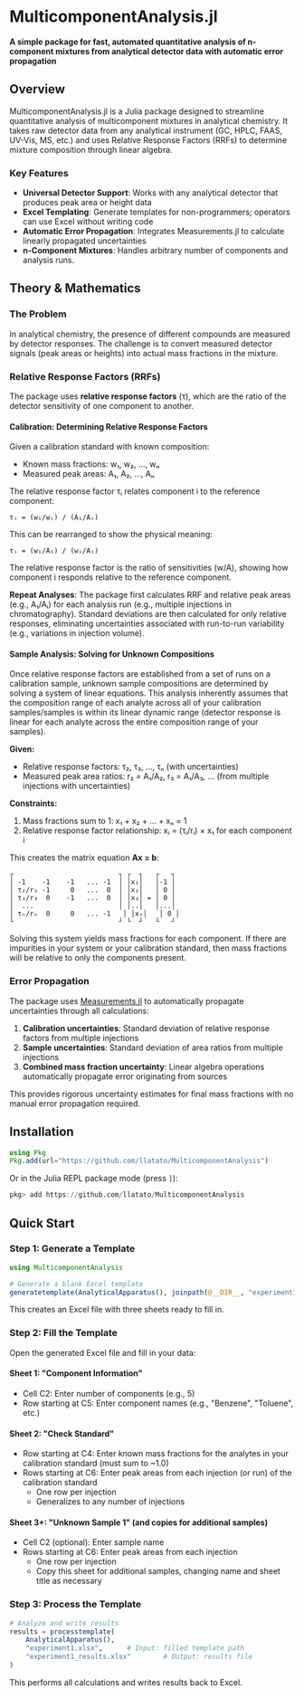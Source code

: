# MulticomponentAnalysis.jl

**A simple package for fast, automated quantitative analysis of n-component mixtures from analytical detector data with automatic error propagation**

## Overview

MulticomponentAnalysis.jl is a Julia package designed to streamline quantitative analysis of multicomponent mixtures in analytical chemistry. It takes raw detector data from any analytical instrument (GC, HPLC, FAAS, UV-Vis, MS, etc.) and uses Relative Response Factors (RRFs) to determine mixture composition through linear algebra.

### Key Features

- **Universal Detector Support**: Works with any analytical detector that produces peak area or height data
- **Excel Templating**: Generate templates for non-programmers; operators can use Excel without writing code
- **Automatic Error Propagation**: Integrates Measurements.jl to calculate linearly propagated uncertainties
- **n-Component Mixtures**: Handles arbitrary number of components and analysis runs.

## Theory & Mathematics

### The Problem

In analytical chemistry, the presence of different compounds are measured by detector responses. The challenge is to convert measured detector signals (peak areas or heights) into actual mass fractions in the mixture.

### Relative Response Factors (RRFs)

The package uses **relative response factors** (τ), which are the ratio of the detector sensitivity of one component to another.

#### Calibration: Determining Relative Response Factors

Given a calibration standard with known composition:
- Known mass fractions: w₁, w₂, ..., wₙ
- Measured peak areas: A₁, A₂, ..., Aₙ

The relative response factor τᵢ relates component i to the reference component:

```
τᵢ = (w₁/wᵢ) / (A₁/Aᵢ)
```

This can be rearranged to show the physical meaning:

```
τᵢ = (w₁/A₁) / (wᵢ/Aᵢ)
```

The relative response factor is the ratio of sensitivities (w/A), showing how component i responds relative to the reference component.

**Repeat Analyses**: The package first calculates RRF and relative peak areas (e.g., A₁/Aᵢ) for each analysis run (e.g., multiple injections in chromatography). Standard deviations are then calculated for only relative responses, eliminating uncertainties associated with run-to-run variability (e.g., variations in injection volume).

#### Sample Analysis: Solving for Unknown Compositions

Once relative response factors are established from a set of runs on a calibration sample, unknown sample compositions are determined by solving a system of linear equations. This analysis inherently assumes that the composition range of each analyte across all of your calibration samples/samples is within its linear dynamic range (detector response is linear for each analyte across the entire composition range of your samples).

**Given:**
- Relative response factors: τ₂, τ₃, ..., τₙ (with uncertainties)
- Measured peak area ratios: r₂ = A₁/A₂, r₃ = A₁/A₃, ... (from multiple injections with uncertainties)

**Constraints:**
1. Mass fractions sum to 1: x₁ + x₂ + ... + xₙ = 1
2. Relative response factor relationship: xᵢ = (τᵢ/rᵢ) × x₁ for each component i

This creates the matrix equation **Ax = b**:

```
┌                          ┐ ┌  ┐   ┌   ┐
│ -1    -1    -1   ... -1  │ │x₁│   │-1 │
│ τ₂/r₂ -1     0   ...  0  │ │x₂│   │ 0 │
│ τ₃/r₃  0    -1   ...  0  │ │x₃│ = │ 0 │
│  ...                     │ │..│   │...│
│ τₙ/rₙ  0     0   ... -1   │ │xₙ│   │ 0 │
└                          ┘ └  ┘   └   ┘
```

Solving this system yields mass fractions for each component. If there are impurities in your system or your calibration standard, then mass fractions will be relative to only the components present. 

### Error Propagation

The package uses [Measurements.jl](https://github.com/JuliaPhysics/Measurements.jl) to automatically propagate uncertainties through all calculations:

1. **Calibration uncertainties**: Standard deviation of relative response factors from multiple injections
2. **Sample uncertainties**: Standard deviation of area ratios from multiple injections
3. **Combined mass fraction uncertainty**: Linear algebra operations automatically propagate error originating from sources

This provides rigorous uncertainty estimates for final mass fractions with no manual error propagation required.

## Installation

```julia
using Pkg
Pkg.add(url="https://github.com/llatato/MulticomponentAnalysis")
```

Or in the Julia REPL package mode (press `]`):

```julia
pkg> add https://github.com/llatato/MulticomponentAnalysis
```

## Quick Start

### Step 1: Generate a Template

```julia
using MulticomponentAnalysis

# Generate a blank Excel template
generatetemplate(AnalyticalApparatus(), joinpath(@__DIR__, "experiment1.xlsx"))
```

This creates an Excel file with three sheets ready to fill in.

### Step 2: Fill the Template

Open the generated Excel file and fill in your data:

#### Sheet 1: "Component Information"
- Cell C2: Enter number of components (e.g., 5)
- Row starting at C5: Enter component names (e.g., "Benzene", "Toluene", etc.)

#### Sheet 2: "Check Standard"
- Row starting at C4: Enter known mass fractions for the analytes in your calibration standard (must sum to ~1.0)
- Rows starting at C6: Enter peak areas from each injection (or run) of the calibration standard
  - One row per injection
  - Generalizes to any number of injections

#### Sheet 3+: "Unknown Sample 1" (and copies for additional samples)
- Cell C2 (optional): Enter sample name
- Rows starting at C6: Enter peak areas from each injection
  - One row per injection
  - Copy this sheet for additional samples, changing name and sheet title as necessary

### Step 3: Process the Template

```julia
# Analyze and write results
results = processtemplate(
    AnalyticalApparatus(),
    "experiment1.xlsx",      # Input: filled template path
    "experiment1_results.xlsx"        # Output: results file
)
```

This performs all calculations and writes results back to Excel.
